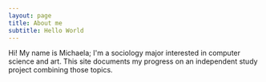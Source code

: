 ```yaml
---
layout: page
title: About me
subtitle: Hello World
---
```


Hi! My name is Michaela; I'm a sociology major interested in computer science and art. This site documents my progress on an independent study project combining those topics. 

